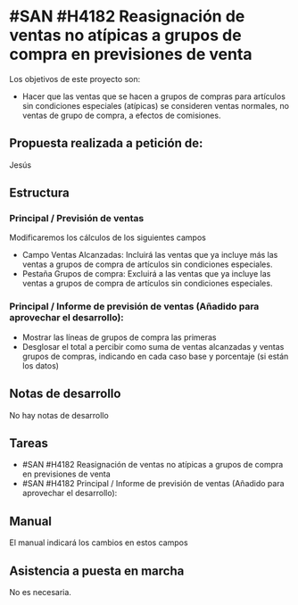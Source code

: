 # #SAN #H4182 Reasignación de ventas no atípicas a grupos de compra en previsiones de venta

Los objetivos de este proyecto son:
+ Hacer que las ventas que se hacen a grupos de compras para artículos sin condiciones especiales (atípicas) se consideren ventas normales, no ventas de grupo de compra, a efectos de comisiones.

## Propuesta realizada a petición de:
Jesús

## Estructura

### Principal / Previsión de ventas
Modificaremos los cálculos de los siguientes campos
+ Campo Ventas Alcanzadas: Incluirá las ventas que ya incluye más las ventas a grupos de compra de artículos sin condiciones especiales.
+ Pestaña Grupos de compra: Excluirá a las ventas que ya incluye las ventas a grupos de compra de artículos sin condiciones especiales.

### Principal / Informe de previsión de ventas (Añadido para aprovechar el desarrollo):
+ Mostrar las líneas de grupos de compra las primeras
+ Desglosar el total a percibir como suma de ventas alcanzadas y ventas grupos de compras, indicando en cada caso base y porcentaje (si están los datos)

## Notas de desarrollo
No hay notas de desarrollo

## Tareas
* #SAN #H4182 Reasignación de ventas no atípicas a grupos de compra en previsiones de venta
* #SAN #H4182 Principal / Informe de previsión de ventas (Añadido para aprovechar el desarrollo):

## Manual
El manual indicará los cambios en estos campos

## Asistencia a puesta en marcha
No es necesaria.
